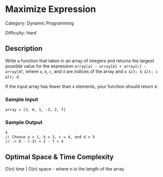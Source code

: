 # Maximize Expression

Category: Dynamic Programming

Difficulty: Hard

## Description

Write a function that takes in an array of integers and returns the largest
possible value for the expression
`array[a] - array[b] + array[c] - array[d]`, where `a`,
`b`, `c`, and `d` are indices of the array
and `a &lt; b &lt; c &lt; d`.

If the input array has fewer than `4` elements, your function
should return `0`.


### Sample Input
```
array = [3, 6, 1, -3, 2, 7]
```

### Sample Output
```
4
// Choose a = 1, b = 3, c = 4, and d = 5
// -> 6 - (-3) + 2 - 7 = 4
```

## Optimal Space & Time Complexity

O(n) time | O(n) space - where n is the length of the array
